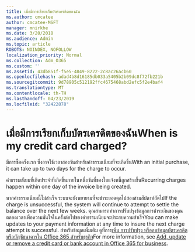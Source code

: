 ```yaml
---
title: เมื่อมีการเรียกเก็บบัตรเครดิตของฉัน
ms.author: cmcatee
author: cmcatee-MSFT
manager: mnirkhe
ms.date: 3/20/2018
ms.audience: Admin
ms.topic: article
ROBOTS: NOINDEX, NOFOLLOW
localization_priority: Normal
ms.collection: Adm_O365
ms.custom: ''
ms.assetid: 43db851f-f5e5-4849-8222-2c8ac26acb60
ms.openlocfilehash: adad4b8d16185db033a5405b2b09dc8f72fb221b
ms.sourcegitcommit: 9d78905c512192ffc4675468abd2efc5f2e4baf4
ms.translationtype: MT
ms.contentlocale: th-TH
ms.lasthandoff: 04/23/2019
ms.locfileid: "32422878"
---
```

# <a name="when-is-my-credit-card-charged"></a><span data-ttu-id="b8e53-102">เมื่อมีการเรียกเก็บบัตรเครดิตของฉัน</span><span class="sxs-lookup"><span data-stu-id="b8e53-102">When is my credit card charged?</span></span>

<span data-ttu-id="b8e53-103">มีการซื้อครั้งแรก ซึ่งอาจใช้เวลาสองวันสำหรับค่าธรรมเนียมที่จะเกิดขึ้น</span><span class="sxs-lookup"><span data-stu-id="b8e53-103">With an initial purchase, it can take up to two days for the charge to occur.</span></span>
  
<span data-ttu-id="b8e53-104">ค่าธรรมเนียมที่เกิดประจำที่เกิดขึ้นภายในหนึ่งวันที่ของใบแจ้งหนี้ถูกสร้างขึ้น</span><span class="sxs-lookup"><span data-stu-id="b8e53-104">Recurring charges happen within one day of the invoice being created.</span></span>
  
<span data-ttu-id="b8e53-105">หากค่าธรรมเนียมนี้ไม่สำเร็จ ระบบจะยังพยายามที่จะชำระยอดดุลไปสองสามสัปดาห์ถัดไป</span><span class="sxs-lookup"><span data-stu-id="b8e53-105">If the charge is unsuccessful, the system will continue to attempt to settle the balance over the next few weeks.</span></span> <span data-ttu-id="b8e53-106">คุณสามารถทำการปรับปรุงข้อมูลการชำระเงินของคุณตลอดเวลาเพื่อความมั่นใจในครั้งต่อไปของค่าธรรมเนียมจะประสบความสำเร็จ</span><span class="sxs-lookup"><span data-stu-id="b8e53-106">You can make updates to your payment information at any time to insure the next charge attempt is successful.</span></span> <span data-ttu-id="b8e53-107">สำหรับข้อมูลเพิ่มเติม ดูที่การ[เพิ่ม การปรับปรุง หรือลบข้อมูลบัตรเครดิตหรือบัญชีธนาคารใน Office 365 สำหรับธุรกิจ](https://support.office.com/article/30ba9c83-50d8-4020-90ed-830a5b8c8724)</span><span class="sxs-lookup"><span data-stu-id="b8e53-107">For more information, see [Add, update or remove a credit card or bank account in Office 365 for business](https://support.office.com/article/30ba9c83-50d8-4020-90ed-830a5b8c8724).</span></span>
  

